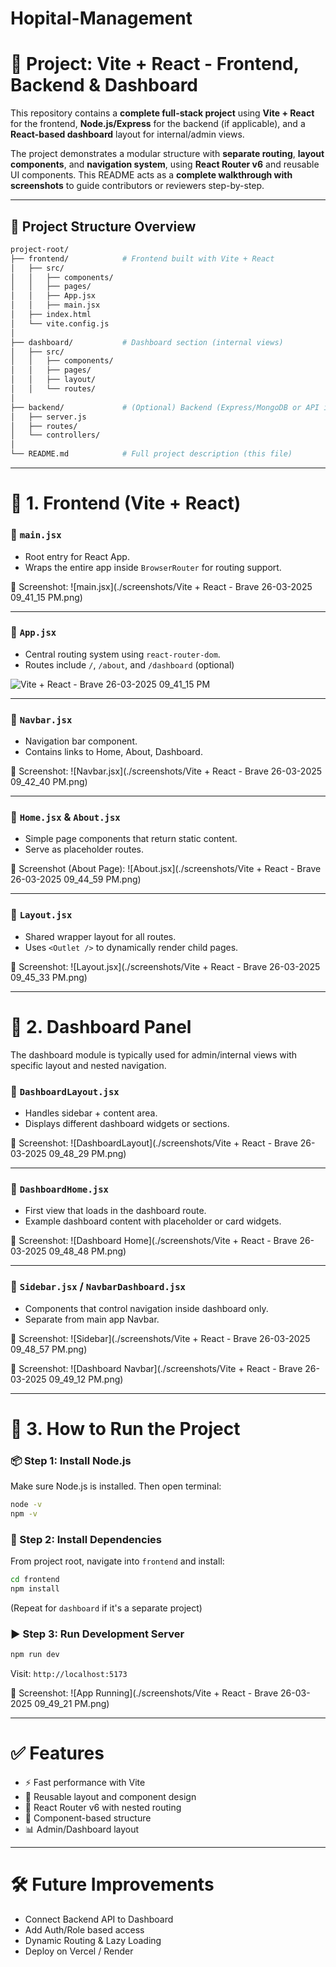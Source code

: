 # Hopital-Management




# 📘 Project: Vite + React - Frontend, Backend & Dashboard

This repository contains a **complete full-stack project** using **Vite + React** for the frontend, **Node.js/Express** for the backend (if applicable), and a **React-based dashboard** layout for internal/admin views.

The project demonstrates a modular structure with **separate routing**, **layout components**, and **navigation system**, using **React Router v6** and reusable UI components. This README acts as a **complete walkthrough with screenshots** to guide contributors or reviewers step-by-step.

---

## 📂 Project Structure Overview

```bash
project-root/
├── frontend/            # Frontend built with Vite + React
│   ├── src/
│   │   ├── components/
│   │   ├── pages/
│   │   ├── App.jsx
│   │   ├── main.jsx
│   ├── index.html
│   └── vite.config.js
│
├── dashboard/           # Dashboard section (internal views)
│   ├── src/
│   │   ├── components/
│   │   ├── pages/
│   │   ├── layout/
│   │   └── routes/
│
├── backend/             # (Optional) Backend (Express/MongoDB or API integrations)
│   ├── server.js
│   ├── routes/
│   └── controllers/
│
└── README.md            # Full project description (this file)
```

---

# 🚀 1. Frontend (Vite + React)

### 🔹 `main.jsx`
- Root entry for React App.
- Wraps the entire app inside `BrowserRouter` for routing support.

📸 Screenshot:
![main.jsx](./screenshots/Vite + React - Brave 26-03-2025 09_41_15 PM.png)

---

### 🔹 `App.jsx`
- Central routing system using `react-router-dom`.
- Routes include `/`, `/about`, and `/dashboard` (optional)

![Vite + React - Brave 26-03-2025 09_41_15 PM](https://github.com/user-attachments/assets/f63f9e14-8aaa-42a0-99d3-8c757c7e84fa)


---

### 🔹 `Navbar.jsx`
- Navigation bar component.
- Contains links to Home, About, Dashboard.

📸 Screenshot:
![Navbar.jsx](./screenshots/Vite + React - Brave 26-03-2025 09_42_40 PM.png)

---

### 🔹 `Home.jsx` & `About.jsx`
- Simple page components that return static content.
- Serve as placeholder routes.

📸 Screenshot (About Page):
![About.jsx](./screenshots/Vite + React - Brave 26-03-2025 09_44_59 PM.png)

---

### 🔹 `Layout.jsx`
- Shared wrapper layout for all routes.
- Uses `<Outlet />` to dynamically render child pages.

📸 Screenshot:
![Layout.jsx](./screenshots/Vite + React - Brave 26-03-2025 09_45_33 PM.png)

---

# 🧭 2. Dashboard Panel

The dashboard module is typically used for admin/internal views with specific layout and nested navigation.

### 🔹 `DashboardLayout.jsx`
- Handles sidebar + content area.
- Displays different dashboard widgets or sections.

📸 Screenshot:
![DashboardLayout](./screenshots/Vite + React - Brave 26-03-2025 09_48_29 PM.png)

---

### 🔹 `DashboardHome.jsx`
- First view that loads in the dashboard route.
- Example dashboard content with placeholder or card widgets.

📸 Screenshot:
![Dashboard Home](./screenshots/Vite + React - Brave 26-03-2025 09_48_48 PM.png)

---

### 🔹 `Sidebar.jsx` / `NavbarDashboard.jsx`
- Components that control navigation inside dashboard only.
- Separate from main app Navbar.

📸 Screenshot:
![Sidebar](./screenshots/Vite + React - Brave 26-03-2025 09_48_57 PM.png)

📸 Screenshot:
![Dashboard Navbar](./screenshots/Vite + React - Brave 26-03-2025 09_49_12 PM.png)

---

# 🔧 3. How to Run the Project

### 📦 Step 1: Install Node.js

Make sure Node.js is installed. Then open terminal:

```bash
node -v
npm -v
```

### 🚀 Step 2: Install Dependencies

From project root, navigate into `frontend` and install:

```bash
cd frontend
npm install
```

(Repeat for `dashboard` if it's a separate project)

### ▶️ Step 3: Run Development Server

```bash
npm run dev
```
Visit: `http://localhost:5173`

📸 Screenshot:
![App Running](./screenshots/Vite + React - Brave 26-03-2025 09_49_21 PM.png)

---

# ✅ Features

- ⚡ Fast performance with Vite
- 🔁 Reusable layout and component design
- 🧭 React Router v6 with nested routing
- 🎨 Component-based structure
- 📊 Admin/Dashboard layout

---

# 🛠 Future Improvements

- Connect Backend API to Dashboard
- Add Auth/Role based access
- Dynamic Routing & Lazy Loading
- Deploy on Vercel / Render




